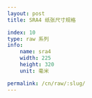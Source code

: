 ```yaml
---
layout: post
title: SRA4 纸张尺寸规格

index: 10
type: raw 系列
info:
    name: sra4
    width: 225
    height: 320
    unit: 毫米

permalink: /cn/raw/:slug/
---
```



